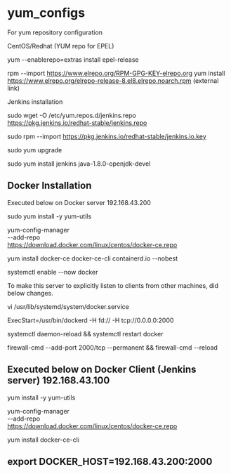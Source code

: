 # yum_configs
For yum repository configuration

CentOS/Redhat (YUM repo for EPEL)

yum --enablerepo=extras install epel-release

rpm --import https://www.elrepo.org/RPM-GPG-KEY-elrepo.org
yum install https://www.elrepo.org/elrepo-release-8.el8.elrepo.noarch.rpm (external link)


Jenkins installation

sudo wget -O /etc/yum.repos.d/jenkins.repo \
    https://pkg.jenkins.io/redhat-stable/jenkins.repo
    
sudo rpm --import https://pkg.jenkins.io/redhat-stable/jenkins.io.key

sudo yum upgrade

sudo yum install jenkins java-1.8.0-openjdk-devel



Docker Installation
--------------------------
Executed below on Docker server 192.168.43.200

sudo yum install -y yum-utils

yum-config-manager \
    --add-repo \
    https://download.docker.com/linux/centos/docker-ce.repo
    
 yum install docker-ce docker-ce-cli containerd.io --nobest
 
 systemctl enable --now docker
 
 To make this server to explicitly listen to clients from other machines, did below changes.
 
  vi /usr/lib/systemd/system/docker.service
  
  ExecStart=/usr/bin/dockerd -H fd:// -H tcp://0.0.0.0:2000
  
  systemctl daemon-reload && systemctl restart docker
  
  firewall-cmd --add-port 2000/tcp --permanent &&   firewall-cmd --reload
  
  Executed below on Docker Client (Jenkins server) 192.168.43.100
  -----------------------------------------------------------------
  
  yum install -y yum-utils
  
  yum-config-manager \
    --add-repo \
    https://download.docker.com/linux/centos/docker-ce.repo
    
 yum install docker-ce-cli 
 
 export DOCKER_HOST=192.168.43.200:2000
--------------------------------------------------------------------------------------------
  
 

 
 

